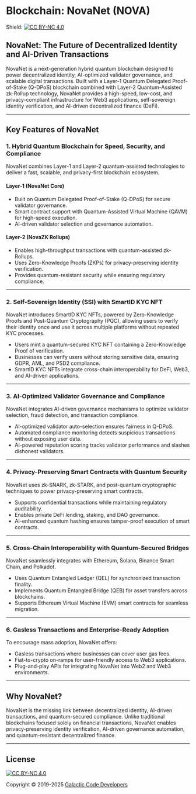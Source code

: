# Blockchain: NovaNet (NOVA)

Shield: [![CC BY-NC 4.0][cc-by-nc-shield]][cc-by-nc]

## NovaNet: The Future of Decentralized Identity and AI-Driven Transactions
NovaNet is a next-generation hybrid quantum blockchain designed to power decentralized identity, AI-optimized validator governance, and scalable digital transactions. Built with a Layer-1 Quantum Delegated Proof-of-Stake (Q-DPoS) blockchain combined with Layer-2 Quantum-Assisted zk-Rollup technology, NovaNet provides a high-speed, low-cost, and privacy-compliant infrastructure for Web3 applications, self-sovereign identity verification, and AI-driven decentralized finance (DeFi).

---

## Key Features of NovaNet

### 1. Hybrid Quantum Blockchain for Speed, Security, and Compliance
NovaNet combines Layer-1 and Layer-2 quantum-assisted technologies to deliver a fast, scalable, and privacy-first blockchain ecosystem.

#### Layer-1 (NovaNet Core)
* Built on Quantum Delegated Proof-of-Stake (Q-DPoS) for secure validator governance.
* Smart contract support with Quantum-Assisted Virtual Machine (QAVM) for high-speed execution.
* AI-driven validator selection and governance automation.

#### Layer-2 (NovaZK Rollups)
* Enables high-throughput transactions with quantum-assisted zk-Rollups.
* Uses Zero-Knowledge Proofs (ZKPs) for privacy-preserving identity verification.
* Provides quantum-resistant security while ensuring regulatory compliance.

---

### 2. Self-Sovereign Identity (SSI) with SmartID KYC NFT
NovaNet introduces SmartID KYC NFTs, powered by Zero-Knowledge Proofs and Post-Quantum Cryptography (PQC), allowing users to verify their identity once and use it across multiple platforms without repeated KYC processes.

* Users mint a quantum-secured KYC NFT containing a Zero-Knowledge Proof of verification.
* Businesses can verify users without storing sensitive data, ensuring GDPR, AML, and PSD2 compliance.
* SmartID KYC NFTs integrate cross-chain interoperability for DeFi, Web3, and AI-driven applications.

---

### 3. AI-Optimized Validator Governance and Compliance
NovaNet integrates AI-driven governance mechanisms to optimize validator selection, fraud detection, and transaction compliance.

* AI-optimized validator auto-selection ensures fairness in Q-DPoS.
* Automated compliance monitoring detects suspicious transactions without exposing user data.
* AI-powered reputation scoring tracks validator performance and slashes dishonest validators.

---

### 4. Privacy-Preserving Smart Contracts with Quantum Security
NovaNet uses zk-SNARK, zk-STARK, and post-quantum cryptographic techniques to power privacy-preserving smart contracts.

* Supports confidential transactions while maintaining regulatory auditability.
* Enables private DeFi lending, staking, and DAO governance.
* AI-enhanced quantum hashing ensures tamper-proof execution of smart contracts.

---

### 5. Cross-Chain Interoperability with Quantum-Secured Bridges
NovaNet seamlessly integrates with Ethereum, Solana, Binance Smart Chain, and Polkadot.

* Uses Quantum Entangled Ledger (QEL) for synchronized transaction finality.
* Implements Quantum Entangled Bridge (QEB) for asset transfers across blockchains.
* Supports Ethereum Virtual Machine (EVM) smart contracts for seamless migration.

---

### 6. Gasless Transactions and Enterprise-Ready Adoption
To encourage mass adoption, NovaNet offers:

* Gasless transactions where businesses can cover user gas fees.
* Fiat-to-crypto on-ramps for user-friendly access to Web3 applications.
* Plug-and-play APIs for integrating NovaNet into Web2 and Web3 environments.

---

## Why NovaNet?
NovaNet is the missing link between decentralized identity, AI-driven transactions, and quantum-secured compliance. Unlike traditional blockchains focused solely on financial transactions, NovaNet enables privacy-preserving identity verification, AI-driven governance automation, and quantum-resistant decentralized finance.

---

## License

[![CC BY-NC 4.0][cc-by-nc-image]][cc-by-nc]

[cc-by-nc]: https://creativecommons.org/licenses/by-nc/4.0/
[cc-by-nc-image]: https://licensebuttons.net/l/by-nc/4.0/88x31.png
[cc-by-nc-shield]: https://img.shields.io/badge/License-CC%20BY--NC%204.0-lightgrey.svg

Copyright © 2019-2025 [Galactic Code Developers](https://github.com/Galactic-Code-Developers)

